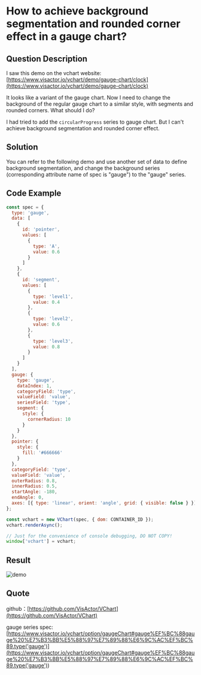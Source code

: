 # How to achieve background segmentation and rounded corner effect in a gauge chart?

## Question Description

I saw this demo on the vchart website: [https://www.visactor.io/vchart/demo/gauge-chart/clock](https://www.visactor.io/vchart/demo/gauge-chart/clock)

It looks like a variant of the gauge chart. Now I need to change the background of the regular gauge chart to a similar style, with segments and rounded corners. What should I do?

I had tried to add the `circularProgress` series to gauge chart. But I can't achieve background segmentation and rounded corner effect.

## Solution

You can refer to the following demo and use another set of data to define background segmentation, and change the background series (corresponding attribute name of spec is "gauge") to the "gauge" series.

## Code Example

```javascript livedemo
const spec = {
  type: 'gauge',
  data: [
    {
      id: 'pointer',
      values: [
        {
          type: 'A',
          value: 0.6
        }
      ]
    },
    {
      id: 'segment',
      values: [
        {
          type: 'level1',
          value: 0.4
        },
        {
          type: 'level2',
          value: 0.6
        },
        {
          type: 'level3',
          value: 0.8
        }
      ]
    }
  ],
  gauge: {
    type: 'gauge',
    dataIndex: 1,
    categoryField: 'type',
    valueField: 'value',
    seriesField: 'type',
    segment: {
      style: {
        cornerRadius: 10
      }
    }
  },
  pointer: {
    style: {
      fill: '#666666'
    }
  },
  categoryField: 'type',
  valueField: 'value',
  outerRadius: 0.8,
  innerRadius: 0.5,
  startAngle: -180,
  endAngle: 0,
  axes: [{ type: 'linear', orient: 'angle', grid: { visible: false } }]
};

const vchart = new VChart(spec, { dom: CONTAINER_ID });
vchart.renderAsync();

// Just for the convenience of console debugging, DO NOT COPY!
window['vchart'] = vchart;
```

## Result

![demo](/vchart/faq/65-0.png)

## Quote

github：[https://github.com/VisActor/VChart](https://github.com/VisActor/VChart)

gauge series spec: [https://www.visactor.io/vchart/option/gaugeChart#gauge%EF%BC%88gauge%20%E7%B3%BB%E5%88%97%E7%89%88%E6%9C%AC%EF%BC%89.type('gauge')](<https://www.visactor.io/vchart/option/gaugeChart#gauge%EF%BC%88gauge%20%E7%B3%BB%E5%88%97%E7%89%88%E6%9C%AC%EF%BC%89.type('gauge')>)
